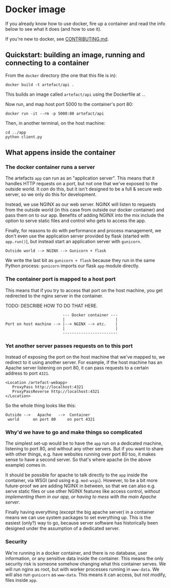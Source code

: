 # Docker image

If you already know how to use docker, fire up a container and read the info below to see what it does (and how to use it).

If you're new to docker, see [CONTRIBUTING.md](./CONTRIBUTING.md).

## Quickstart: building an image, running and connecting to a container

From the `docker` directory (the one that this file is in):
```
docker build -t artefact/api .
```
This builds an image called `artefact/api` using the Dockerfile at `.`.

Now run, and map host port 5000 to the container's port 80:
```
docker run -it --rm -p 5000:80 artefact/api
```

Then, in another terminal, on the host machine:
```
cd ../app
python client.py
```




## What appens inside the container

### The docker container runs a server

The artefacts `app` can run as an "application server".
This means that it handles HTTP requests on a port, but not one that we've exposed to the outside world.
It _can_ do this, but it isn't designed to be a full & secure web server, so we only do this for development.

Instead, we use NGINX as our web server.
NGINX will listen to requests from the outside world (in this case from outside our docker container) and pass them on to our app.
Benefits of adding NGINX into the mix include the option to serve static files and control who gets to access the app.

Finally, for reasons to do with performance and process management, we don't even use the application server provided by flask (started with `app.run()`), but instead start an application server with `gunicorn`.

```
Outside world --> NGINX --> Gunicorn + flask
```

We write the last bit as `gunicorn + flask` because they run in the same Python process: `gunicorn` imports our flask `app` module directly.

### The container port is mapped to a host port

This means that if you try to access that port on the host machine, you get redirected to the nginx server in the container. 

TODO: DESCRIBE HOW TO DO THAT HERE.

```
                         --- Docker container ---
                         |                      |                               
Port on host machine --> |--> NGINX --> etc.    |
                         |                      |                               
                         ------------------------                  
```

### Yet another server passes requests on to this port

Instead of exposing the port on the host machine that we've mapped to, we redirect to it using another server.
For example, if the host machine has an Apache server listening on port 80, it can pass requests to a certain address to port `4321`.

```
<Location /artefact-webapp>
   ProxyPass http://localhost:4321
   ProxyPassReverse http://localhost:4321
</Location>
```

So the whole thing looks like this:

```
Outside -->   Apache   -->  Container
 world      on port 80     on port 4321
```

### Why'd we have to go and make things so complicated

The simplest set-up would be to have the `app` run on a dedicated machine, listening to port 80, and without any other servers.
But if you want to share with other things, e.g. have websites running over port 80 too, it makes sense to have a second server.
So that's where apache (in the above example) comes in.

It should be possible for apache to talk directly to the `app` inside the container, via WSGI (and using e.g. `mod-wsgi`).
However, to be a bit more future-proof we are adding NGINX in between, so that we can also e.g. serve static files or use other NGINX features like access control, *without implementing them in our app, or having to mess with the main Apache server*.

Finally having everything (except the big apache server) in a container means we can use system packages to set everything up.
This is the easiest (only?) way to go, because server software has historically been designed under the assumption of a dedicated server.

### Security

We're running in a docker container, and there is no database, user information, or any sensitive data inside the container.
This means the only security risk is someone somehow changing what this container serves.
We will run nginx as root, but with worker processes running in `www-data`.
We will also run `gunicorn` as `www-data`.
This means it can access, but not modify, files inside `app`.

